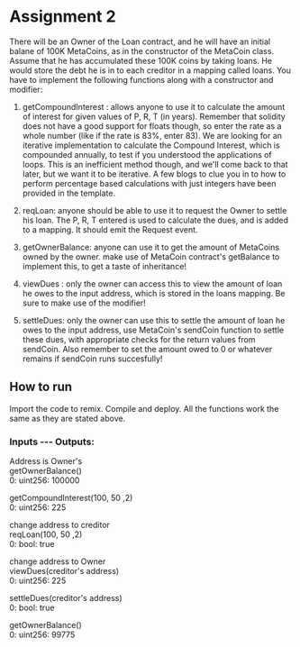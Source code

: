 # Assignment 2

There will be an Owner of the Loan contract, and he will have an initial balane of 100K MetaCoins, as in the constructor of the MetaCoin class. Assume that he has accumulated these 100K coins by taking loans. He would store the debt he is in to each creditor in a mapping called loans. You have to implement the following functions along with a constructor and modifier:


1. getCompoundInterest : allows anyone to use it to calculate the amount of interest for given values of P, R, T (in years). Remember that solidity does not have a good support for floats though, so enter the rate as a whole number (like if the rate is 83%, enter 83). We are looking for an iterative implementation to calculate the Compound Interest, which is compounded annually, to test if you understood the applications of loops. This is an inefficient method though, and we'll come back to that later, but we want it to be iterative. A few blogs to clue you in to how to perform percentage based calculations with just integers have been provided in the template.


2. reqLoan: anyone should be able to use it to request the Owner to settle his loan. The P, R, T entered is used to calculate the dues, and is added to a mapping. It should emit the Request event.


3. getOwnerBalance: anyone can use it to get the amount of MetaCoins owned by the owner. make use of MetaCoin contract's getBalance to implement this, to get a taste of inheritance!


4. viewDues : only the owner can access this to view the amount of loan he owes to the input address, which is stored in the loans mapping. Be sure to make use of the modifier!


5. settleDues: only the owner can use this to settle the amount of loan he owes to the input address, use MetaCoin's sendCoin function to settle these dues, with appropriate checks for the return values from sendCoin. Also remember to set the amount owed to 0 or whatever remains if sendCoin runs succesfully!


## How to run
Import the code to remix. Compile and deploy. All the functions work the same as they are stated above.

### Inputs --- Outputs:
Address is Owner's<br/>
getOwnerBalance()<br/>
0: uint256: 100000<br/>


getCompoundInterest(100, 50 ,2)<br/>
0: uint256: 225<br/>


change address to creditor<br/>
reqLoan(100, 50 ,2)<br/>
0: bool: true<br/>


change address to Owner<br/>
viewDues(creditor's address)<br/>
0: uint256: 225<br/>


settleDues(creditor's address)<br/>
0: bool: true<br/>


getOwnerBalance()<br/>
0: uint256: 99775<br/>
